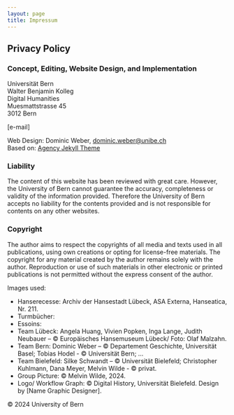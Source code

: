```yaml
---
layout: page
title: Impressum
---
```

<div class="col-lg-12 text-center">
	<h2 class="section-heading text-uppercase">Privacy Policy</h2>
</div>

### Concept, Editing, Website Design, and Implementation
Universität Bern\
Walter Benjamin Kolleg\
Digital Humanities\
Muesmattstrasse 45\
3012 Bern

[e-mail]

Web Design: Dominic Weber, [dominic.weber@unibe.ch](mailto:dominic.weber@unibe.ch)\
Based on: [Agency Jekyll Theme](https://github.com/raviriley/agency-jekyll-theme)

### Liability
The content of this website has been reviewed with great care. However, the University of Bern cannot guarantee the accuracy, completeness or validity of the information provided. Therefore the  University of Bern accepts no liability for the contents provided and is not responsible for contents on any other websites.

### Copyright
The author aims to respect the copyrights of all media and texts used in all publications, using own creations or opting for license-free materials. The copyright for any material created by the author remains solely with the author. Reproduction or use of such materials in other electronic or printed publications is not permitted without the express consent of the author.

Images used:
- Hanserecesse: Archiv der Hansestadt Lübeck, ASA Externa, Hanseatica, Nr. 211.
- Turmbücher: 
- Essoins: 
- Team Lübeck: Angela Huang, Vivien Popken, Inga Lange, Judith Neubauer – © Europäisches Hansemuseum Lübeck/ Foto: Olaf Malzahn.
- Team Bern: Dominic Weber – © Departement Geschichte, Universität Basel; Tobias Hodel - © Universität Bern; ...
- Team Bielefeld: Silke Schwandt – © Universität Bielefeld; Christopher Kuhlmann, Dana Meyer, Melvin Wilde - © privat. 
- Group Picture: © Melvin Wilde, 2024.
- Logo/ Workflow Graph: © Digital History, Universität Bielefeld. Design by [Name Graphic Designer].

© 2024 University of Bern
